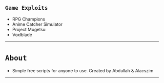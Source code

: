 ## `Game Exploits`

- RPG Champions
- Anime Catcher Simulator
- Project Mugetsu
- Voxlblade

<hr>

# `About`
- Simple free scripts for anyone to use. Created by Abdullah & Alacszim

<hr>
